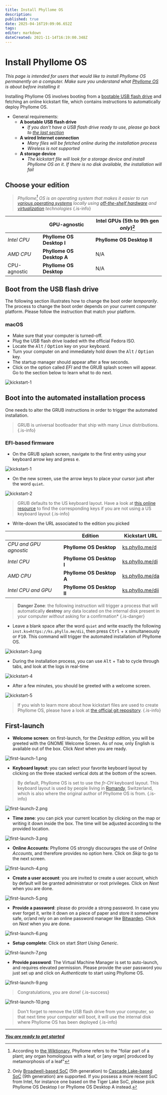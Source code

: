 ```yaml
---
title: Install Phyllome OS
description: 
published: true
date: 2025-04-16T19:09:06.652Z
tags: 
editor: markdown
dateCreated: 2021-11-14T16:19:00.348Z
---
```


# Install Phyllome OS

[^1]: According to [the Wiktionary](https://en.wiktionary.org/wiki/phyllome), Phyllome refers to the "foliar part of a plant; any organ homologous with a leaf, or [any organ] produced by metamorphosis of a leaf"

*This page is intended for users that would like to install Phyllome OS permanently on a computer. Make sure you understand what [Phyllome OS](/phyllomeos/purpose.md) is about before installing it*

Installing Phyllome OS involves booting from a [bootable USB flash drive](/deploy/medium) and fetching an online kickstart file, which contains instructions to automatically deploy Phyllome OS.

* General requirements:
	* **A bootable USB flash drive**
	   * *If you don't have a USB flash drive ready to use, please go back to [the last section](/deploy/medium)*
  * **A wired Internet connection**
  	 * *Many files will be fetched online during the installation process*
	 * *Wireless is not supported*  
  * **A storage device**
  	* *The kickstart file will look for a storage device and install Phyllome OS on it. If there is no disk available, the installation will fail* 

## Choose your edition

> *Phyllome[^1] OS is an operating system that makes it easier to run [various operating systems](#go-further) locally using [off-the-shelf hardware](/deploy/prepare) and [virtualization](/virt/lexicon#virtualization) technologies*
{.is-info}


|  | GPU-agnostic | Intel GPUs (5th to 9th gen *only*)[^2] |
|---|---|---|
| *Intel CPU* | **Phyllome OS Desktop I** | **Phyllome OS Desktop II** | 
| *AMD CPU* | **Phyllome OS Desktop A** | N/A  |
| CPU-agnostic | **Phyllome OS Desktop** | N/A  |

[^2]: Only [Broadwell-based SoC](https://en.wikipedia.org/wiki/Broadwell_(microarchitecture)) (5th generation) to [Cascade Lake-based SoC](https://en.wikipedia.org/wiki/Cascade_Lake_(microarchitecture)) (9th generation) are supported. If you possess a more recent SoC from Intel, for instance one based on the Tiger Lake SoC, please pick Phyllome OS Desktop I or Phyllome OS Desktop A instead.

## Boot from the USB flash drive

The following section illustrates how to change the boot order *temporarily*. The process to change the boot order depends on your current computer platform. Please follow the instruction that match your platform.

### macOS

* Make sure that your computer is turned-off. 
* Plug the USB flash drive loaded with the official Fedora ISO.
* Locate the <kbd>Alt</kbd> / <kbd>Option</kbd> key on your keyboard.
* Turn your computer on and immediately hold down the <kbd>Alt</kbd> / <kbd>Option</kbd> key.
* The startup manager should appear after a few seconds.
* Click on the option called *EFI* and the GRUB splash screen will appear. Go to the section below to learn what to do next.

![kickstart-1](/assets/grub-kickstart/kickstart-1.png)

## Boot into the automated installation process

One needs to alter the GRUB instructions in order to trigger the automated installation. 

> GRUB is universal bootloader that ship with many Linux distributions.
{.is-info}

### EFI-based firmware

* On the GRUB splash screen, navigate to the first entry using your keyboard arrow key and press <kbd>e</kbd>.

![kickstart-1](/assets/grub-kickstart/kickstart-2.png)

* On the new screen, use the arrow keys to place your cursor just after the word `quiet`.

![kickstart-2](/assets/grub-kickstart/kickstart-3.png)

> GRUB defaults to the US keyboard layout. Have a look at [this online resource](https://en.wikipedia.org/wiki/QWERTY#/media/File:KB_United_States.svg) to find the corresponding keys if you are not using a US keyboard layout
{.is-info}

* Write-down the URL associated to the edition you picked

|  | Edition | Kickstart URL |
|---|---|---|
| *CPU and GPU agnostic* | **Phyllome OS Desktop** | [ks.phyllo.me/d](https://ks.phyllo.me/d) |
| *Intel CPU* | **Phyllome OS Desktop I** | [ks.phyllo.me/di](https://ks.phyllo.me/di) | 
| *AMD CPU* | **Phyllome OS Desktop A** | [ks.phyllo.me/da](https://ks.phyllo.me/da) |
| *Intel CPU and GPU* | **Phyllome OS Desktop II** | [ks.phyllo.me/dii](https://ks.phyllo.me/dii) |

> **Danger Zone**: the following instruction will trigger a process that will automatically **destroy** any data located on the internal disk present in your computer *without* asking for a confirmation*
{.is-danger}

* Leave a blank space after the word `quiet` and write exactly the following `inst.ks=https://ks.phyllo.me/dii`, then press <kbd>Ctrl</kbd> + <kbd>x</kbd> simultaneously or <kbd>F10</kbd>. This command will trigger the automated installation of Phyllome OS.

![kickstart-3.png](/assets/grub-kickstart/kickstart-4.png)

* During the installation process, you can use <kbd>Alt</kbd> + <kbd>Tab</kbd> to cycle through tabs, and look at the logs in real-time

![kickstart-4](/assets/grub-kickstart/kickstart-5.png)

* After a few minutes, you should be greeted with a welcome screen.

![kickstart-5](/assets/grub-kickstart/kickstart-6.png)

> If you wish to learn more about how kickstart files are used to create Phyllome OS, please have a look at [the official git repository](https://github.com/PhyllomeOS/phyllomeos).
{.is-info}

## First-launch

* **Welcome screen**: on first-launch, for the *Desktop edition*, you will be greeted with the GNOME Welcome Screen. As of now, only English is available out of the box. Click *Next* when you are ready.  

![first-launch-1.png](/assets/first-launch/first-launch-1.png)

* **Keyboard layout**: you can select your favorite keyboard layout by clicking on the three stacked vertical dots at the bottom of the screen.

> By default, Phyllome OS is set to use the *fr-CH* keyboard layout. This keyboard layout is used by people living in [Romandy](https://en.wikipedia.org/wiki/Romandy), Switzerland, which is also where the original author of Phyllome OS is from.
{.is-info}

![first-launch-2.png](/assets/first-launch/first-launch-2.png)

* **Time zone**: you can pick your current location by clicking on the map or writing it down inside the box. The time will be adjusted according to the provided location.

![first-launch-3.png](/assets/first-launch/first-launch-3.png)

* **Online Accounts**: Phyllome OS strongly discourages the use of *Online Accounts*, and therefore provides no option here. Click on *Skip* to go to the next screen.

![first-launch-4.png](/assets/first-launch/first-launch-4.png)

* **Create a user account**: you are invited to create a user account, which by default will be granted administrator or root privileges. Click on *Next* when you are done.

![first-launch-5.png](/assets/first-launch/first-launch-5.png)

* **Provide a password**: please do provide a strong password. In case you ever forget it, write it down on a piece of paper and store it somewhere safe, or/and rely on an online password manager like [Bitwarden](https://bitwarden.com/). Click on *Next* when you are done.

![first-launch-6.png](/assets/first-launch/first-launch-6.png)

* **Setup complete**: Click on start *Start Using Generic*. 

![first-launch-7.png](/assets/first-launch/first-launch-7.png)

* **Provide password**: The Virtual Machine Manager is set to auto-launch, and requires elevated permission. Please provide the user password you just set up and click on *Authenticate* to start using Phyllome OS. 

![first-launch-9.png](/assets/first-launch/first-launch-9.png)

> Congratulations, you are done!
{.is-success}

![first-launch-10.png](/assets/first-launch/first-launch-10.png)

> Don't forget to remove the USB flash drive from your computer, so that next time your computer will boot, it will use the internal disk where Phyllome OS has been deployed
{.is-info}

---

*[**You are ready to get started**](https://wiki.phyllo.me/#get-started)*